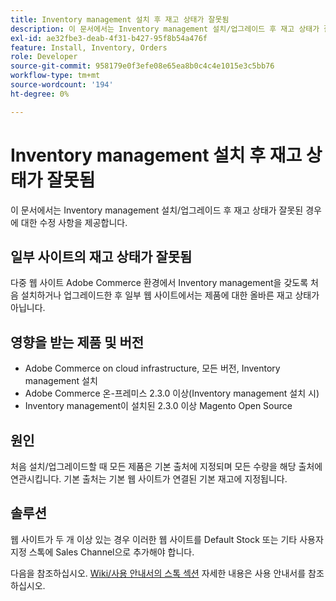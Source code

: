 ```yaml
---
title: Inventory management 설치 후 재고 상태가 잘못됨
description: 이 문서에서는 Inventory management 설치/업그레이드 후 재고 상태가 잘못된 경우에 대한 수정 사항을 제공합니다.
exl-id: ae32fbe3-deab-4f31-b427-95f8b54a476f
feature: Install, Inventory, Orders
role: Developer
source-git-commit: 958179e0f3efe08e65ea8b0c4c4e1015e3c5bb76
workflow-type: tm+mt
source-wordcount: '194'
ht-degree: 0%

---
```


# Inventory management 설치 후 재고 상태가 잘못됨

이 문서에서는 Inventory management 설치/업그레이드 후 재고 상태가 잘못된 경우에 대한 수정 사항을 제공합니다.

## 일부 사이트의 재고 상태가 잘못됨

다중 웹 사이트 Adobe Commerce 환경에서 Inventory management을 갖도록 처음 설치하거나 업그레이드한 후 일부 웹 사이트에서는 제품에 대한 올바른 재고 상태가 아닙니다.

## 영향을 받는 제품 및 버전

* Adobe Commerce on cloud infrastructure, 모든 버전, Inventory management 설치
* Adobe Commerce 온-프레미스 2.3.0 이상(Inventory management 설치 시)
* Inventory management이 설치된 2.3.0 이상 Magento Open Source

## 원인

처음 설치/업그레이드할 때 모든 제품은 기본 출처에 지정되며 모든 수량을 해당 출처에 연관시킵니다. 기본 출처는 기본 웹 사이트가 연결된 기본 재고에 지정됩니다.

## 솔루션

웹 사이트가 두 개 이상 있는 경우 이러한 웹 사이트를 Default Stock 또는 기타 사용자 지정 스톡에 Sales Channel으로 추가해야 합니다.

다음을 참조하십시오. [Wiki/사용 안내서의 스톡 섹션](https://docs.magento.com/m2/ce/user_guide/catalog/inventory-stock.html) 자세한 내용은 사용 안내서를 참조하십시오.
